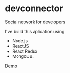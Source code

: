 # devconnector
Social network for developers

I've build this aplication using 
* Node.js
* ReactJS
* React Redux 
* MongoDB.

[Demo](https://protected-wave-48479.herokuapp.com/)
